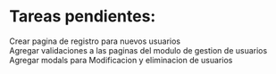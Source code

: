 <h1>Tareas pendientes:</h1>
<p>
Crear pagina de registro para nuevos usuarios<br>
Agregar validaciones a las paginas del modulo de gestion de usuarios<br>
Agregar modals para Modificacion y eliminacion de usuarios
</p>
